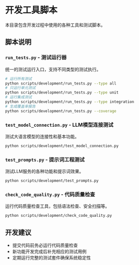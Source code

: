 # 开发工具脚本
本目录包含开发过程中使用的各种工具和测试脚本。
## 脚本说明
### `run_tests.py` - 测试运行器
统一的测试运行入口，支持不同类型的测试执行。
```bash
# 运行所有测试
python scripts/development/run_tests.py --type all
# 只运行单元测试
python scripts/development/run_tests.py --type unit
# 运行集成测试
python scripts/development/run_tests.py --type integration
# 生成覆盖率报告
python scripts/development/run_tests.py --coverage
```
### `test_model_connection.py` - LLM模型连接测试
测试大语言模型的连接性和基本功能。
```bash
python scripts/development/test_model_connection.py
```
### `test_prompts.py` - 提示词工程测试
测试LLM服务的各种功能和提示词效果。
```bash
python scripts/development/test_prompts.py
```
### `check_code_quality.py` - 代码质量检查
运行代码质量检查工具，包括语法检查、安全扫描等。

```bash
python scripts/development/check_code_quality.py
```

## 开发建议

- 提交代码前务必运行代码质量检查
- 新功能开发完成后补充相应的测试用例
- 定期运行完整的测试套件确保系统稳定性
